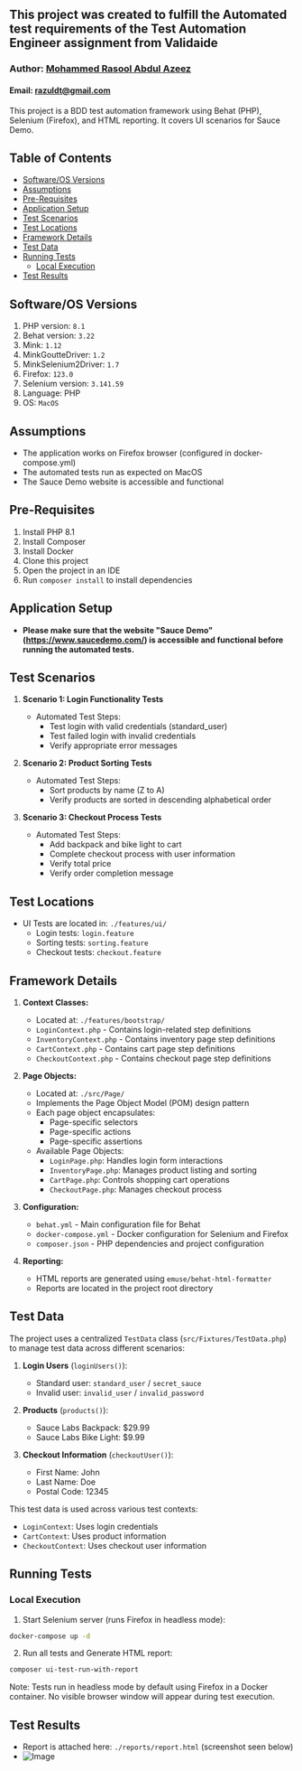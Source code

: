 ## This project was created to fulfill the Automated test requirements of the Test Automation Engineer assignment from Validaide
### Author: [Mohammed Rasool Abdul Azeez](https://www.linkedin.com/in/mohammed-rasool-abdul-azeez/)
#### Email: razuldt@gmail.com

This project is a BDD test automation framework using Behat (PHP), Selenium (Firefox), and HTML reporting. It covers UI scenarios for Sauce Demo.

## Table of Contents
- [Software/OS Versions](#softwareos-versions)
- [Assumptions](#assumptions)
- [Pre-Requisites](#pre-requisites)
- [Application Setup](#application-setup)
- [Test Scenarios](#test-scenarios)
- [Test Locations](#test-locations)
- [Framework Details](#framework-details)
- [Test Data](#test-data)
- [Running Tests](#running-tests)
  - [Local Execution](#local-execution)
- [Test Results](#test-results)

## Software/OS Versions
1. PHP version: `8.1`
2. Behat version: `3.22`
3. Mink: `1.12`
4. MinkGoutteDriver: `1.2`
5. MinkSelenium2Driver: `1.7`
6. Firefox: `123.0`
7. Selenium version: `3.141.59`
8. Language: PHP
9. OS: `MacOS`

## Assumptions
- The application works on Firefox browser (configured in docker-compose.yml)
- The automated tests run as expected on MacOS
- The Sauce Demo website is accessible and functional

## Pre-Requisites
1. Install PHP 8.1
2. Install Composer
3. Install Docker
4. Clone this project
5. Open the project in an IDE
6. Run `composer install` to install dependencies

## Application Setup
- **Please make sure that the website "Sauce Demo" (https://www.saucedemo.com/) is accessible and functional before running the automated tests.**

## Test Scenarios
1. **Scenario 1: Login Functionality Tests**
   - Automated Test Steps:
     - Test login with valid credentials (standard_user)
     - Test failed login with invalid credentials
     - Verify appropriate error messages

2. **Scenario 2: Product Sorting Tests**
   - Automated Test Steps:
     - Sort products by name (Z to A)
     - Verify products are sorted in descending alphabetical order

3. **Scenario 3: Checkout Process Tests**
   - Automated Test Steps:
     - Add backpack and bike light to cart
     - Complete checkout process with user information
     - Verify total price
     - Verify order completion message

## Test Locations
- UI Tests are located in: `./features/ui/`
  - Login tests: `login.feature`
  - Sorting tests: `sorting.feature`
  - Checkout tests: `checkout.feature`

## Framework Details
1. **Context Classes:**
   - Located at: `./features/bootstrap/`
   - `LoginContext.php` - Contains login-related step definitions
   - `InventoryContext.php` - Contains inventory page step definitions
   - `CartContext.php` - Contains cart page step definitions
   - `CheckoutContext.php` - Contains checkout page step definitions

2. **Page Objects:**
   - Located at: `./src/Page/`
   - Implements the Page Object Model (POM) design pattern
   - Each page object encapsulates:
     - Page-specific selectors
     - Page-specific actions
     - Page-specific assertions
   - Available Page Objects:
     - `LoginPage.php`: Handles login form interactions
     - `InventoryPage.php`: Manages product listing and sorting
     - `CartPage.php`: Controls shopping cart operations
     - `CheckoutPage.php`: Manages checkout process

3. **Configuration:**
   - `behat.yml` - Main configuration file for Behat
   - `docker-compose.yml` - Docker configuration for Selenium and Firefox
   - `composer.json` - PHP dependencies and project configuration

4. **Reporting:**
   - HTML reports are generated using `emuse/behat-html-formatter`
   - Reports are located in the project root directory

## Test Data
The project uses a centralized `TestData` class (`src/Fixtures/TestData.php`) to manage test data across different scenarios:

1. **Login Users** (`loginUsers()`):
   - Standard user: `standard_user` / `secret_sauce`
   - Invalid user: `invalid_user` / `invalid_password`

2. **Products** (`products()`):
   - Sauce Labs Backpack: $29.99
   - Sauce Labs Bike Light: $9.99

3. **Checkout Information** (`checkoutUser()`):
   - First Name: John
   - Last Name: Doe
   - Postal Code: 12345

This test data is used across various test contexts:
- `LoginContext`: Uses login credentials
- `CartContext`: Uses product information
- `CheckoutContext`: Uses checkout user information

## Running Tests

### Local Execution
1. Start Selenium server (runs Firefox in headless mode):
```bash
docker-compose up -d
```

2. Run all tests and Generate HTML report:
```bash
composer ui-test-run-with-report
```

Note: Tests run in headless mode by default using Firefox in a Docker container. No visible browser window will appear during test execution.

## Test Results
- Report is attached here: ```./reports/report.html``` (screenshot seen below)
- ![Image](https://github.com/user-attachments/assets/69ba82de-d18d-4838-963d-59692ec44732)